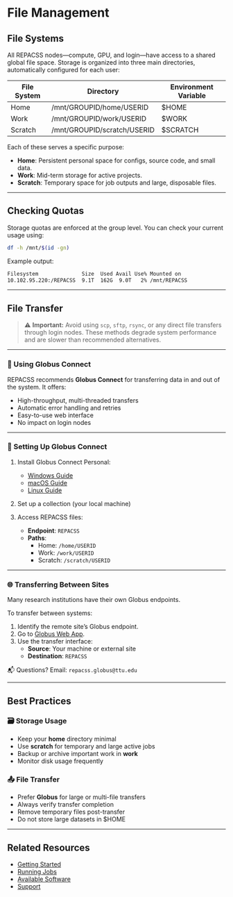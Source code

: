 # File Management

## File Systems

All REPACSS nodes—compute, GPU, and login—have access to a shared global file space. Storage is organized into three main directories, automatically configured for each user:

| File System | Directory                         | Environment Variable |
|-------------|-----------------------------------|----------------------|
| Home        | /mnt/GROUPID/home/USERID          | $HOME               |
| Work        | /mnt/GROUPID/work/USERID          | $WORK               |
| Scratch     | /mnt/GROUPID/scratch/USERID       | $SCRATCH            |

Each of these serves a specific purpose:
- **Home**: Persistent personal space for configs, source code, and small data.
- **Work**: Mid-term storage for active projects.
- **Scratch**: Temporary space for job outputs and large, disposable files.

---

## Checking Quotas

Storage quotas are enforced at the group level. You can check your current usage using:

```bash
df -h /mnt/$(id -gn)
```

Example output:

```txt
Filesystem              Size  Used Avail Use% Mounted on
10.102.95.220:/REPACSS  9.1T  162G  9.0T   2% /mnt/REPACSS
```

---

## File Transfer

> ⚠️ **Important:** Avoid using `scp`, `sftp`, `rsync`, or any direct file transfers through login nodes. These methods degrade system performance and are slower than recommended alternatives.

---

### 🚀 Using Globus Connect

REPACSS recommends **Globus Connect** for transferring data in and out of the system. It offers:

- High-throughput, multi-threaded transfers
- Automatic error handling and retries
- Easy-to-use web interface
- No impact on login nodes

---

### 🔧 Setting Up Globus Connect

1. Install Globus Connect Personal:
   - [Windows Guide](https://docs.globus.org/globus-connect-personal-windows-installation-guide/)
   - [macOS Guide](https://docs.globus.org/globus-connect-personal-mac-installation-guide/)
   - [Linux Guide](https://docs.globus.org/globus-connect-personal-linux-installation-guide/)

2. Set up a collection (your local machine)

3. Access REPACSS files:
   - **Endpoint**: `REPACSS`
   - **Paths**:
     - Home: `/home/USERID`
     - Work: `/work/USERID`
     - Scratch: `/scratch/USERID`

---

### 🌐 Transferring Between Sites

Many research institutions have their own Globus endpoints.

To transfer between systems:
1. Identify the remote site’s Globus endpoint.
2. Go to [Globus Web App](https://app.globus.org).
3. Use the transfer interface:
   - **Source**: Your machine or external site
   - **Destination**: `REPACSS`

📬 Questions? Email: `repacss.globus@ttu.edu`

---

## Best Practices

### 🗃️ Storage Usage

- Keep your **home** directory minimal
- Use **scratch** for temporary and large active jobs
- Backup or archive important work in **work**
- Monitor disk usage frequently

### 📤 File Transfer

- Prefer **Globus** for large or multi-file transfers
- Always verify transfer completion
- Remove temporary files post-transfer
- Do not store large datasets in $HOME

---

## Related Resources

- [Getting Started](getting-started.md)
- [Running Jobs](running-jobs.md)
- [Available Software](software.md)
- [Support](../support&resources/support.md)
